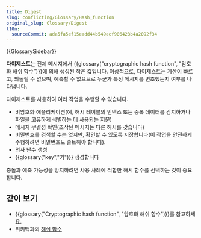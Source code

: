 ```yaml
---
title: Digest
slug: conflicting/Glossary/Hash_function
original_slug: Glossary/Digest
l10n:
  sourceCommit: ada5fa5ef15eadd44b549ecf906423b4a2092f34
---
```


{{GlossarySidebar}}

**다이제스트**는 전체 메시지에서 {{glossary("cryptographic hash function", "암호화 해쉬 함수")}}에 의해 생성된 작은 값입니다. 이상적으로, 다이제스트는 계산이 빠르고, 되돌릴 수 없으며, 예측할 수 없으므로 누군가 특정 메시지를 변조했는지 여부를 나타냅니다.

다이제스트를 사용하여 여러 작업을 수행할 수 있습니다.

- 비암호화 애플리케이션(예, 해시 테이블의 인덱스 또는 중복 데이터를 감지하거나 파일을 고유하게 식별하는 데 사용되는 지문)
- 메시지 무결성 확인(조작된 메시지는 다른 해시를 갖습니다)
- 비밀번호를 검색할 수는 없지만, 확인할 수 있도록 저장합니다(이 작업을 안전하게 수행하려면 비밀번호도 솔트해야 합니다).
- 의사 난수 생성
- {{glossary("key","키")}} 생성합니다

충돌과 예측 가능성을 방지하려면 사용 사례에 적합한 해시 함수를 선택하는 것이 중요합니다.

## 같이 보기

- {{glossary("Cryptographic hash function", "암호화 해쉬 함수")}}를 참고하세요.
- 위키백과의 [해쉬 함수](https://en.wikipedia.org/wiki/Cryptographic_hash_function)
